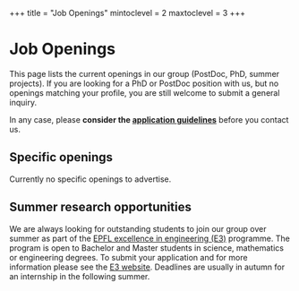 +++
title = "Job Openings"
mintoclevel = 2
maxtoclevel = 3
+++

# Job Openings
This page lists the current openings in our group
(PostDoc, PhD, summer projects).
If you are looking for a PhD or PostDoc position with us,
but no openings matching your profile,
you are still welcome to submit a general inquiry.

In any case, please **consider the [application guidelines](/jobs/guidelines/)**
before you contact us.

## Specific openings
Currently no specific openings to advertise.

<!--
## PhD position: Error-controlled Bayesian methods for inverse materials design

#### Background
In inverse materials design one wishes to discover novel materials
in a targeting fashion. That is guided by systematic simulations of
the expected properties of candidate structures, one aims to find the
structure best matching a prescribed targeted property combination.
A common approach is to employ a statistical surrogate (e.g. within a Bayesian
Optimisation framework) such that the search only requires as few as possible
of the expensive first-principle simulations.
We will focus on approaches based on density-functional theory (DFT) simulation
-- an extremely common electronic-structure model.

#### Project goals
Recent advances in the direction of multi-fidelity statistical models [^2]
as well as techniques to estimate numerical errors [^3] in DFT simulations
provide new opportunities for efficient, error-controlled
Bayesian optimisation schemes for inverse materials design.
In collaboration with similar ongoing projects in the group
we will explore how these opportunities enable to accelerate
the discovery of materials for electronics and mechanical devices.

#### Candidate profile
* You are highly motivated and want to become an independent researcher in a fascinating
  interdisciplinary field, working towards faster and more reliable methods
  for discovering the materials of tomorrow.
* You have a strong sense of autonomy and independence, but also enjoy being part of a diverse team.
* You have completed a Master (or 4-year Bachelor) in physics, mathematics or a related subject.
  Candidates who will complete their degree within the next months are also welcome to apply.
* Your academic record is strong and underpins your potential to become an excellent researcher.
* The ideal candidate has a prior background in multiple of the following subject areas:
  Bayesian optimisation, Gaussian Process Regression,
  inverse design for PDEs in engineering or physics,
  mathematical structure of quantum physics, condensed matter physics,
  atomistic modelling, atomistic machine learning, electronic structure theory.
* While you may not have expertise in all of these domains you look forward
  to acquiring expertise in electronic structure theory and atomistic modelling.
* You have a strong interest in numerical methods, their implementation and application
  to physics and materials simulations.
* You enjoy programming and implementing algorithms and have solid experience
  in an HPC programming language such as C++, Fortran or Julia.
* You are fluent in written and oral English.
* Bonus skills for this application are considerable experience in
  sustainable software engineering or high-performance computing.

#### What is offered
The activities of the MatMat group revolve around understanding
modern materials simulations from a mathematical point of view
-- and to come up with ways to make such simulations faster and quantify their errors.
You will become part of a young and energetic team,
fully integrated with both the [mathematics](https://math.epfl.ch/)
and the [materials](https://imx.epfl.ch/) institutes
as well as multiple cross-disciplinary initiatives,
such as the [NCCR MARVEL](https://nccr-marvel.ch/).
Within the proposed topic you will be able to bring in your prior expertise,
but also be able to get to know the exciting theory and practice of material modelling.
EPFL's main campus is beautifully located at the lake Geneva shore
hosting a stimulating community of interdisciplinary-minded researchers.
Funds to disseminate your work at suitable conferences
as well as potential visits to our international network of collaboration partners
are provided.

The current regulations regarding salary and working conditions of PhD students at EPFL
can be found on the detailed websites on
[salary](https://www.epfl.ch/education/phd/doctoral-studies-structure/doctoral-students-salary),
[employment conditions](https://www.epfl.ch/about/working/working-at-epfl/employment-conditions)
and [PhD admission criteria](https://www.epfl.ch/education/admission/admission-2/phd-admission-criteria-and-application/).

#### Deadline and starting date
The position is available from autumn 2025 and hiring will be done on a continuous basis
until a suitable candidate has been found.
Note, that the chosen candidate will have to be accepted into
one of the aforementioned doctoral schools
before the contract can start.



[^2]: K. Fisher, M. F. Herbst, Y. Marzouk. [*Multitask methods for predicting molecular properties from heterogeneous data.*](https://arxiv.org/pdf/2401.17898) Journal of Chemical Physics (2024). [arXiv:2401.17898](https://arxiv.org/pdf/2401.17898)
[^3]: E. Cancès, G. Dusson, G. Kemlin and A. Levitt. [*Practical error bounds for properties in plane-wave electronic structure calculations*](https://doi.org/10.1137/21M1456224) SIAM Journal on Scientific Computing, **44**, B1312 (2022). [ArXiv:2111.01470](https://arxiv.org/abs/2111.01470).
-->

## Summer research opportunities

We are always looking for outstanding students to join our
group over summer as part of the
[EPFL excellence in engineering (E3)](https://eee.epfl.ch)
programme. The program is open to Bachelor and Master students
in science, mathematics or engineering degrees. To submit your
application and for more information please see the 
[E3 website](https://eee.epfl.ch). Deadlines are usually in autumn
for an internship in the following summer.
